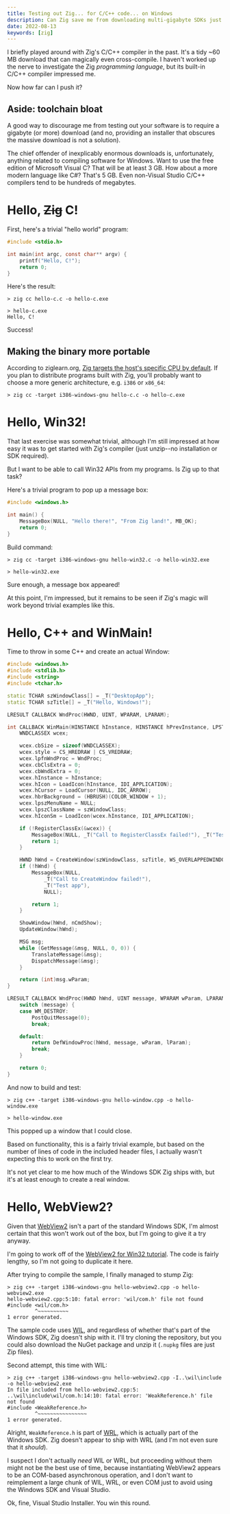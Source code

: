```yaml
---
title: Testing out Zig... for C/C++ code... on Windows
description: Can Zig save me from downloading multi-gigabyte SDKs just to build Windows programs?
date: 2022-08-13
keywords: [zig]
---
```

I briefly played around with Zig's C/C++ compiler in the past. It's a tidy ~60 MB download that can magically even cross-compile. I haven't worked up the nerve to investigate the Zig *programming language*, but its built-in C/C++ compiler impressed me.

Now how far can I push it?

## Aside: toolchain bloat
A good way to discourage me from testing out your software is to require a gigabyte (or more) download (and no, providing an installer that obscures the massive download is not a solution).

The chief offender of inexplicably enormous downloads is, unfortunately, anything related to compiling software for Windows. Want to use the free edition of Microsoft Visual C? That will be at least 3 GB. How about a more modern language like C#? That's 5 GB. Even non-Visual Studio C/C++ compilers tend to be hundreds of megabytes.

# Hello, ~~Zig~~ C!
First, here's a trivial "hello world" program:

```c
#include <stdio.h>

int main(int argc, const char** argv) {
    printf("Hello, C!");
    return 0;
}
```

Here's the result:

```
> zig cc hello-c.c -o hello-c.exe

> hello-c.exe
Hello, C!
```

Success!

## Making the binary more portable
According to ziglearn.org, [Zig targets the host's specific CPU by default](https://ziglearn.org/chapter-3/#cross-compilation). If you plan to distribute programs built with Zig, you'll probably want to choose a more generic architecture, e.g. `i386` or `x86_64`:

```
> zig cc -target i386-windows-gnu hello-c.c -o hello-c.exe 
```

# Hello, Win32!
That last exercise was somewhat trivial, although I'm still impressed at how easy it was to get started with Zig's compiler (just unzip--no installation or SDK required).

But I want to be able to call Win32 APIs from my programs. Is Zig up to that task?

Here's a trivial program to pop up a message box:

```c
#include <windows.h>

int main() {
    MessageBox(NULL, "Hello there!", "From Zig land!", MB_OK);
    return 0;
}
```

Build command:

```
> zig cc -target i386-windows-gnu hello-win32.c -o hello-win32.exe 

> hello-win32.exe
```

Sure enough, a message box appeared!

At this point, I'm impressed, but it remains to be seen if Zig's magic will work beyond trivial examples like this.

# Hello, C++ and WinMain!
Time to throw in some C++ and create an actual Window:

```cpp
#include <windows.h>
#include <stdlib.h>
#include <string>
#include <tchar.h>

static TCHAR szWindowClass[] = _T("DesktopApp");
static TCHAR szTitle[] = _T("Hello, Windows!");

LRESULT CALLBACK WndProc(HWND, UINT, WPARAM, LPARAM);

int CALLBACK WinMain(HINSTANCE hInstance, HINSTANCE hPrevInstance, LPSTR lpCmdLine, int nCmdShow) {
    WNDCLASSEX wcex;

    wcex.cbSize = sizeof(WNDCLASSEX);
    wcex.style = CS_HREDRAW | CS_VREDRAW;
    wcex.lpfnWndProc = WndProc;
    wcex.cbClsExtra = 0;
    wcex.cbWndExtra = 0;
    wcex.hInstance = hInstance;
    wcex.hIcon = LoadIcon(hInstance, IDI_APPLICATION);
    wcex.hCursor = LoadCursor(NULL, IDC_ARROW);
    wcex.hbrBackground = (HBRUSH)(COLOR_WINDOW + 1);
    wcex.lpszMenuName = NULL;
    wcex.lpszClassName = szWindowClass;
    wcex.hIconSm = LoadIcon(wcex.hInstance, IDI_APPLICATION);

    if (!RegisterClassEx(&wcex)) {
        MessageBox(NULL, _T("Call to RegisterClassEx failed!"), _T("Test app"), NULL);
        return 1;
    }

    HWND hWnd = CreateWindow(szWindowClass, szTitle, WS_OVERLAPPEDWINDOW, CW_USEDEFAULT, CW_USEDEFAULT, 1200, 900, NULL, NULL, hInstance, NULL);
    if (!hWnd) {
        MessageBox(NULL,
            _T("Call to CreateWindow failed!"),
            _T("Test app"),
            NULL);

        return 1;
    }

    ShowWindow(hWnd, nCmdShow);
    UpdateWindow(hWnd);

    MSG msg;
    while (GetMessage(&msg, NULL, 0, 0)) {
        TranslateMessage(&msg);
        DispatchMessage(&msg);
    }

    return (int)msg.wParam;
}

LRESULT CALLBACK WndProc(HWND hWnd, UINT message, WPARAM wParam, LPARAM lParam) {
    switch (message) {
    case WM_DESTROY:
        PostQuitMessage(0);
        break;

    default:
        return DefWindowProc(hWnd, message, wParam, lParam);
        break;
    }

    return 0;
}
```

And now to build and test:

```
> zig c++ -target i386-windows-gnu hello-window.cpp -o hello-window.exe

> hello-window.exe
```

This popped up a window that I could close.

Based on functionality, this is a fairly trivial example, but based on the number of lines of code in the included header files, I actually wasn't expecting this to work on the first try.

It's not yet clear to me how much of the Windows SDK Zig ships with, but it's at least enough to create a real window.

# Hello, WebView2?
Given that [WebView2](https://docs.microsoft.com/en-us/microsoft-edge/webview2/) isn't a part of the standard Windows SDK, I'm almost certain that this won't work out of the box, but I'm going to give it a try anyway.

I'm going to work off of the [WebView2 for Win32 tutorial](https://docs.microsoft.com/en-us/microsoft-edge/webview2/get-started/win32). The code is fairly lengthy, so I'm not going to duplicate it here.

After trying to compile the sample, I finally managed to stump Zig:

```
> zig c++ -target i386-windows-gnu hello-webview2.cpp -o hello-webview2.exe
hello-webview2.cpp:5:10: fatal error: 'wil/com.h' file not found
#include <wil/com.h>
         ^~~~~~~~~~~
1 error generated.
```

The sample code uses [WIL](https://github.com/microsoft/wil), and regardless of whether that's part of the Windows SDK, Zig doesn't ship with it. I'll try cloning the repository, but you could also download the NuGet package and unzip it (`.nupkg` files are just Zip files).

Second attempt, this time with WIL:

```
> zig c++ -target i386-windows-gnu hello-webview2.cpp -I..\wil\include -o hello-webview2.exe
In file included from hello-webview2.cpp:5:
..\wil\include\wil/com.h:14:10: fatal error: 'WeakReference.h' file not found
#include <WeakReference.h>
         ^~~~~~~~~~~~~~~~~
1 error generated.
```

Alright, `WeakReference.h` is part of [WRL](https://docs.microsoft.com/en-us/cpp/cppcx/wrl/windows-runtime-cpp-template-library-wrl?view=msvc-170), which is actually part of the Windows SDK. Zig doesn't appear to ship with WRL (and I'm not even sure that it *should*).

I suspect I don't actually *need* WIL or WRL, but proceeding without them might not be the best use of time, because instantiating WebView2 appears to be an COM-based asynchronous operation, and I don't want to reimplement a large chunk of WIL, WRL, or even COM just to avoid using the Windows SDK and Visual Studio.

Ok, fine, Visual Studio Installer. You win this round.